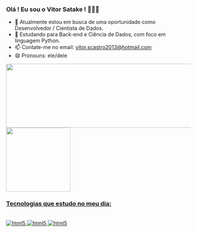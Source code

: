 ### Olá ! Eu sou o Vitor Satake ! 🚀🚀🚀


- 🔭 Atualmente estou em busca de uma oportunidade como Desenvolvedor / Cientista de Dados.
- 🌱 Estudando para Back-end e Ciência de Dados, com foco em linguagem Python.
- 📫 Contate-me no email: vitor.scastro2013@hotmail.com
- 😄 Pronouns: ele/dele

<a href="https://github.com/VitorSatake">
<img height="175cm" width="600" src="https://github-readme-stats.vercel.app/api?username=vitorsatake&show_icons=true&theme=dracula&include_all_commits=true&count_private=true&hide=prs,issues"/>
<img height="175cm" src="https://github-readme-stats.vercel.app/api/top-langs/?username=vitorsatake&layout=compact&langs_count=16&theme=dracula"/>

### Tecnologias que estudo no meu dia:

<div style="display: inline_block"><br/>
  <img align="center" alt="html5" src="https://img.shields.io/badge/Python-3776AB?style=for-the-badge&logo=python&logoColor=white" />
  <img align="center" alt="html5" src="https://img.shields.io/badge/Java-ED8B00?style=for-the-badge&logo=openjdk&logoColor=white" />
  <img align="center" alt="html5" src="https://img.shields.io/badge/Django-092E20?style=for-the-badge&logo=django&logoColor=white" />
<div><br/>
